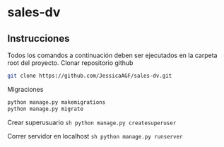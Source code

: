 # sales-dv
## Instrucciones
Todos los comandos a continuación deben ser ejecutados en la carpeta root del proyecto.
Clonar repositorio github
   ```sh
   git clone https://github.com/JessicaAGF/sales-dv.git
   ```
Migraciones
   ```sh
   python manage.py makemigrations
   python manage.py migrate
   ```
Crear superusuario
    ```sh
    python manage.py createsuperuser
    ```
    
 Correr servidor en localhost
     ```sh
    python manage.py runserver
    ```
